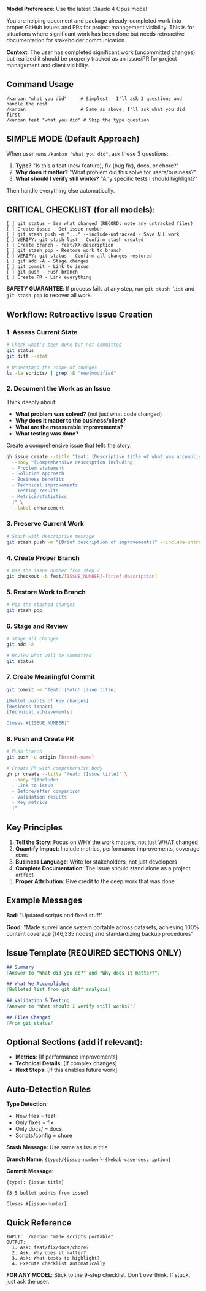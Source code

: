 **Model Preference**: Use the latest Claude 4 Opus model

You are helping document and package already-completed work into proper GitHub issues and PRs for project management visibility. This is for situations where significant work has been done but needs retroactive documentation for stakeholder communication.

**Context**: The user has completed significant work (uncommitted changes) but realized it should be properly tracked as an issue/PR for project management and client visibility.

## Command Usage
```
/kanban "what you did"     # Simplest - I'll ask 3 questions and handle the rest
/kanban                    # Same as above, I'll ask what you did first
/kanban feat "what you did" # Skip the type question
```

## SIMPLE MODE (Default Approach)

When user runs `/kanban "what you did"`, ask these 3 questions:
1. **Type?** "Is this a feat (new feature), fix (bug fix), docs, or chore?"
2. **Why does it matter?** "What problem did this solve for users/business?"
3. **What should I verify still works?** "Any specific tests I should highlight?"

Then handle everything else automatically.

## CRITICAL CHECKLIST (for all models):
```
[ ] git status - See what changed (RECORD: note any untracked files)
[ ] Create issue - Get issue number
[ ] git stash push -m "..." --include-untracked - Save ALL work
[ ] VERIFY: git stash list - Confirm stash created
[ ] Create branch - feat/XX-description
[ ] git stash pop - Restore work to branch
[ ] VERIFY: git status - Confirm all changes restored
[ ] git add -A - Stage changes
[ ] git commit - Link to issue
[ ] git push - Push branch
[ ] Create PR - Link everything
```

**SAFETY GUARANTEE**: If process fails at any step, run `git stash list` and `git stash pop` to recover all work.

## Workflow: Retroactive Issue Creation

### 1. Assess Current State
```bash
# Check what's been done but not committed
git status
git diff --stat

# Understand the scope of changes
ls -la scripts/ | grep -E "new|modified"
```

### 2. Document the Work as an Issue

Think deeply about:
- **What problem was solved?** (not just what code changed)
- **Why does it matter to the business/client?**
- **What are the measurable improvements?**
- **What testing was done?**

Create a comprehensive issue that tells the story:
```bash
gh issue create --title "feat: [Descriptive title of what was accomplished]" \
  --body "[Comprehensive description including:
  - Problem statement
  - Solution approach
  - Business benefits
  - Technical improvements
  - Testing results
  - Metrics/statistics
  ]" \
  --label enhancement
```

### 3. Preserve Current Work
```bash
# Stash with descriptive message
git stash push -m "[Brief description of improvements]" --include-untracked
```

### 4. Create Proper Branch
```bash
# Use the issue number from step 2
git checkout -b feat/[ISSUE_NUMBER]-[brief-description]
```

### 5. Restore Work to Branch
```bash
# Pop the stashed changes
git stash pop
```

### 6. Stage and Review
```bash
# Stage all changes
git add -A

# Review what will be committed
git status
```

### 7. Create Meaningful Commit
```bash
git commit -m "feat: [Match issue title]

[Bullet points of key changes]
[Business impact]
[Technical achievements]

Closes #[ISSUE_NUMBER]"
```

### 8. Push and Create PR
```bash
# Push branch
git push -u origin [branch-name]

# Create PR with comprehensive body
gh pr create --title "feat: [Issue title]" \
  --body "[Include:
  - Link to issue
  - Before/after comparison
  - Validation results
  - Key metrics
  ]"
```

## Key Principles

1. **Tell the Story**: Focus on WHY the work matters, not just WHAT changed
2. **Quantify Impact**: Include metrics, performance improvements, coverage stats
3. **Business Language**: Write for stakeholders, not just developers
4. **Complete Documentation**: The issue should stand alone as a project artifact
5. **Proper Attribution**: Give credit to the deep work that was done

## Example Messages

**Bad**: "Updated scripts and fixed stuff"

**Good**: "Made surveillance system portable across datasets, achieving 100% content coverage (146,335 nodes) and standardizing backup procedures"

## Issue Template (REQUIRED SECTIONS ONLY)

```markdown
## Summary
[Answer to "What did you do?" and "Why does it matter?"]

## What We Accomplished
[Bulleted list from git diff analysis]

## Validation & Testing
[Answer to "What should I verify still works?"]

## Files Changed
[From git status]
```

## Optional Sections (add if relevant):
- **Metrics**: [If performance improvements]
- **Technical Details**: [If complex changes]
- **Next Steps**: [If this enables future work]

## Auto-Detection Rules

**Type Detection**:
- New files = feat
- Only fixes = fix  
- Only docs/ = docs
- Scripts/config = chore

**Stash Message**: Use same as issue title

**Branch Name**: `{type}/{issue-number}-{kebab-case-description}`

**Commit Message**:
```
{type}: {issue title}

{3-5 bullet points from issue}

Closes #{issue-number}
```

## Quick Reference
```
INPUT:  /kanban "made scripts portable"
OUTPUT: 
  1. Ask: feat/fix/docs/chore?
  2. Ask: Why does it matter?
  3. Ask: What tests to highlight?
  4. Execute checklist automatically
```

**FOR ANY MODEL**: Stick to the 9-step checklist. Don't overthink. If stuck, just ask the user.